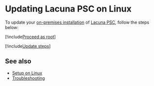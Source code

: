 ﻿# Updating Lacuna PSC on Linux

To update your [on-premises installation](../index.md) of [Lacuna PSC](../../index.md), follow the steps below:

[!include[Proceed as root](../../../includes/linux/su.md)]

[!include[Update steps](../../../../../includes/psc/linux/update.md)]

<!--
<a name="vnext" />

## Testing the next version of Lacuna PSC

To test the upcoming version of Lacuna PSC, currently in Release Candidate state:

[!include[Update to vNext](../../../../../includes/psc/linux/update-vnext.md)]

> [!WARNING]
> Release Candidate versions are not production-ready and thus should only be installed on
> staging or test environments.
-->

## See also

* [Setup on Linux](index.md)
* [Troubleshooting](troubleshoot/index.md)
